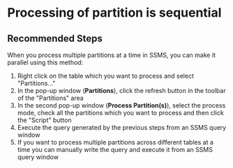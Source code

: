 <properties
    pageTitle="Processing of partition is sequential"
    description="Processing of partition is sequential"
    service="microsoft.analysisservices"
    resource="servers"
    authors="bnmaa"
    ms.author="chanwa"
    resourceTags=""
    selfHelpType="resource"
    supportTopicIds=""
    productPesIds=""
    displayOrder="6"
    cloudEnvironments="MoonCake"
    issueNotListed="true"
 />

# Processing of partition is sequential

## **Recommended Steps**

When you process multiple partitions at a time in SSMS, you can make it parallel using this method:

1. Right click on the table which you want to process and select "Partitions..."
2. In the pop-up window (**Partitions**), click the refresh button in the toolbar of the "Partitions" area
3. In the second pop-up window (**Process Partition(s)**), select the process mode, check all the partitions which you want to process and then click the "Script" button
4. Execute the query generated by the previous steps from an SSMS query window
5. If you want to process multiple partitions across different tables at a time you can manually write the query and execute it from an SSMS query window
